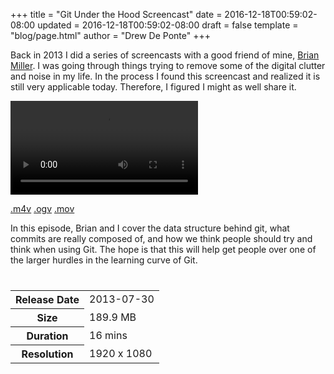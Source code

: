 +++
title = "Git Under the Hood Screencast"
date = 2016-12-18T00:59:02-08:00
updated = 2016-12-18T00:59:02-08:00
draft = false
template = "blog/page.html"
author = "Drew De Ponte"
+++

Back in 2013 I did a series of screencasts with a good friend of mine, [Brian Miller](https://www.linkedin.com/in/brimil01). I was going through things trying to remove some of the digital clutter and noise in my life. In the process I found this screencast and realized it is still very applicable today. Therefore, I figured I might as well share it.

<video controls="controls">
  <source src="//media.upte.ch/tcb-0010-git-part-1.m4v" type="video/mp4">
  <source src="//media.upte.ch/tcb-0010-git-part-1.ogv" type="video/ogg">
  <source src="//media.upte.ch/tcb-0010-git-part-1.mov" type="video/quicktime">
  Your browser does not support the <code>video</code> element. Please upgrade/switch to a more modern browser that does if you want to be able to view videos.
</video>

<a href="//media.upte.ch/tcb-0010-git-part-1.m4v" class="btn btn-primary navbar-btn"><i class="fal fa-download"></i> .m4v</a>
<a href="//media.upte.ch/tcb-0010-git-part-1.ogv" class="btn btn-success navbar-btn"><i class="fal fa-download"></i> .ogv</a>
<a href="//media.upte.ch/tcb-0010-git-part-1.mov" class="btn btn-info navbar-btn"><i class="fal fa-download"></i> .mov</a>

In this episode, Brian and I cover the data structure behind git, what commits are really composed of, and how we think people should try and think when using Git. The hope is that this will help get people over one of the larger hurdles in the learning curve of Git.

<table class="table table-condensed" style="margin-top: 40px;">
	<tr>
		<th>Release Date</th>
		<td>2013-07-30</td>
	</tr>
	<tr>
		<th>Size</th>
		<td>189.9 MB</td>
	</tr>
	<tr>
		<th>Duration</th>
		<td>16 mins</td>
	</tr>
	<tr>
		<th>Resolution</th>
		<td>1920 x 1080</td>
	</tr>
</table>
